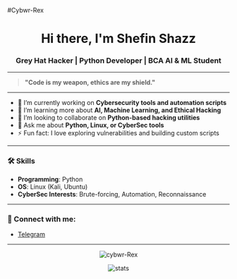 #Cybwr-Rex
<h1 align="center">Hi there, I'm Shefin Shazz</h1>
<h3 align="center">Grey Hat Hacker | Python Developer | BCA AI & ML Student</h3>


---

> **"Code is my weapon, ethics are my shield."**

---

- 🔭 I’m currently working on **Cybersecurity tools and automation scripts**
- 🌱 I’m learning more about **AI, Machine Learning, and Ethical Hacking**
- 👯 I’m looking to collaborate on **Python-based hacking utilities**
- 💬 Ask me about **Python, Linux, or CyberSec tools**
- ⚡ Fun fact: I love exploring vulnerabilities and building custom scripts

---

### 🛠️ Skills
- **Programming**: Python  
- **OS**: Linux (Kali, Ubuntu)  
- **CyberSec Interests**: Brute-forcing, Automation, Reconnaissance

---

### 📱 Connect with me:
- [Telegram](https://t.me/CybwrRex)

---

<p align="center">
  <img src="https://komarev.com/ghpvc/?username=cybwr-Rex&label=Profile%20views&color=0e75b6&style=flat" alt="cybwr-Rex" />
</p>

<p align="center">
  <img src="https://github-readme-stats.vercel.app/api?username=cybwr-Rex&show_icons=true&theme=radical" alt="stats" />
</p>
